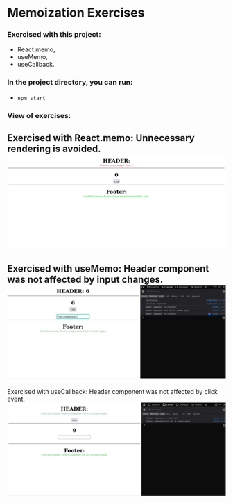 # Memoization Exercises

### Exercised with this project: 
- React.memo,
- useMemo,
- useCallback.

### In the project directory, you can run:
- `npm start`

### View of exercises:

 Exercised with React.memo: Unnecessary rendering is avoided.
![ Exercised with React.memo.](./public/react.memo.png)
------

Exercised with useMemo: Header component was not affected by input changes.
![ Exercised with useMemo.](./public/useMemo.jpg)
------

Exercised with useCallback: Header component was not affected by click event.
![ Exercised with useMemo.](./public/useCallback.jpg)